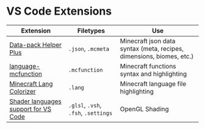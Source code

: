 # VS Code Extensions
Extension | Filetypes | Use
--------- | --------- | ---
[Data-pack Helper Plus](https://marketplace.visualstudio.com/items?itemName=SPGoding.datapack-language-server) | `.json`, `.mcmeta` | Minecraft json data syntax (meta, recipes, dimensions, biomes, etc.)
[language-mcfunction](https://marketplace.visualstudio.com/items?itemName=arcensoth.language-mcfunction) | `.mcfunction` | Minecraft functions syntax and highlighting
[Minecraft Lang Colorizer](https://marketplace.visualstudio.com/items?itemName=zz5840.minecraft-lang-colorizer) | `.lang` | Minecraft language file highlighting
[Shader languages support for VS Code](https://marketplace.visualstudio.com/items?itemName=slevesque.shader) | `.glsl`, `.vsh`, `.fsh`, `.settings` | OpenGL Shading